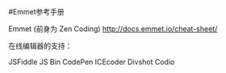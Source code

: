 #Emmet参考手册

Emmet (前身为 Zen Coding)
http://docs.emmet.io/cheat-sheet/

在线编辑器的支持：

 JSFiddle
 JS Bin
 CodePen
 ICEcoder
 Divshot
 Codio
